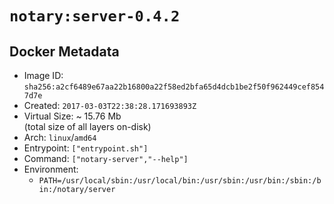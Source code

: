 # `notary:server-0.4.2`

## Docker Metadata

- Image ID: `sha256:a2cf6489e67aa22b16800a22f58ed2bfa65d4dcb1be2f50f962449cef8547d7e`
- Created: `2017-03-03T22:38:28.171693893Z`
- Virtual Size: ~ 15.76 Mb  
  (total size of all layers on-disk)
- Arch: `linux`/`amd64`
- Entrypoint: `["entrypoint.sh"]`
- Command: `["notary-server","--help"]`
- Environment:
  - `PATH=/usr/local/sbin:/usr/local/bin:/usr/sbin:/usr/bin:/sbin:/bin:/notary/server`

